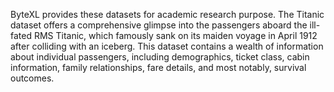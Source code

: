 ByteXL provides these datasets for academic research purpose.
The Titanic dataset offers a comprehensive glimpse into the passengers aboard the ill-fated RMS Titanic, which famously sank on its maiden voyage in April 1912 after colliding with an iceberg. 
This dataset contains a wealth of information about individual passengers, including demographics, ticket class, cabin information, family relationships, fare details, and most notably, survival outcomes.
